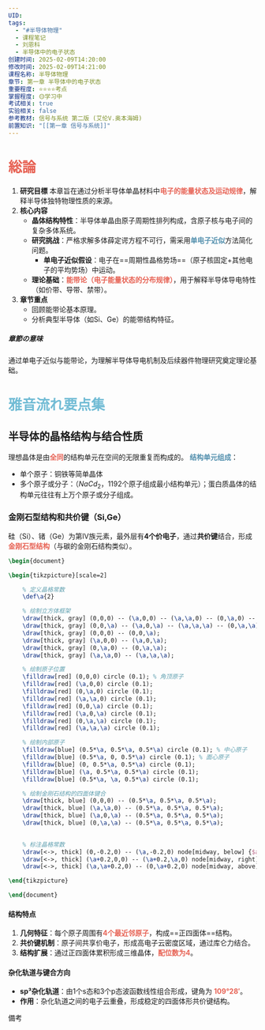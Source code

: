 ```yaml
---
UID: 
tags:
  - "#半导体物理"
  - 课程笔记
  - 刘恩科
  - 半导体中的电子状态
创建时间: 2025-02-09T14:20:00
修改时间: 2025-02-09T14:21:00
课程名称: 半导体物理
章节: 第一章 半导体中的电子状态
重要程度: ⭐⭐⭐⭐考点
掌握程度: 🟡学习中
考试相关: true
实验相关: false
参考教材: 信号与系统 第二版 (艾伦V.奥本海姆)
前置知识: "[[第一章 信号与系统]]"
---
```

# <span style="color:rgb(231, 98, 84)">総論</span>
1. **研究目標** 
   本章旨在通过分析半导体单晶材料中<span style="font-weight:bold; color:rgb(231, 98, 84)">电子的能量状态及运动规律</span>，解释半导体独特物理性质的来源。
2. **核心内容**  
   - **晶体结构特性**：半导体单晶由原子周期性排列构成，含原子核与电子间的复杂多体系统。  
   - **研究挑战**：严格求解多体薛定谔方程不可行，需采用<span style="font-weight:bold; color:rgb(82, 143, 173)">单电子近似</span>方法简化问题。  
     - **单电子近似假设**：电子在==周期性晶格势场==（原子核固定+其他电子的平均势场）中运动。  
   - **理论基础**：<span style="font-weight:bold; color:rgb(231, 98, 84)">能带论（电子能量状态的分布规律）</span>，用于解释半导体导电特性（如价带、导带、禁带）。  
3. **章节重点**  
   - 回顾能带论基本原理。  
   - 分析典型半导体（如Si、Ge）的能带结构特征。  
##### 章節の意味 

通过单电子近似与能带论，为理解半导体导电机制及后续器件物理研究奠定理论基础。
# <span style="color:rgb(114, 188, 213)">雅音流れ要点集</span>
## 半导体的晶格结构与结合性质
理想晶体是由<span style="font-weight:bold; color:rgb(231, 98, 84)">全同</span>的结构单元在空间的无限重复而构成的。
<span style="font-weight:bold; color:rgb(82, 143, 173)">结构单元组成</span>：
- 单个原子：铜铁等简单晶体
- 多个原子或分子：（$NaCd_2$，1192个原子组成最小结构单元）；蛋白质晶体的结构单元往往有上万个原子或分子组成。
### 金刚石型结构和共价键（Si,Ge）
硅（Si）、锗（Ge）为第Ⅳ族元素，最外层有**4个价电子**，通过**共价键**结合，形成<span style="font-weight:bold; color:rgb(231, 98, 84)">金刚石型结构</span>（与碳的金刚石结构类似）。
```tikz
\begin{document}

\begin{tikzpicture}[scale=2]

    % 定义晶格常数
    \def\a{2}

    % 绘制立方体框架
    \draw[thick, gray] (0,0,0) -- (\a,0,0) -- (\a,\a,0) -- (0,\a,0) -- cycle;
    \draw[thick, gray] (0,0,\a) -- (\a,0,\a) -- (\a,\a,\a) -- (0,\a,\a) -- cycle;
    \draw[thick, gray] (0,0,0) -- (0,0,\a);
    \draw[thick, gray] (\a,0,0) -- (\a,0,\a);
    \draw[thick, gray] (0,\a,0) -- (0,\a,\a);
    \draw[thick, gray] (\a,\a,0) -- (\a,\a,\a);

    % 绘制原子位置
    \filldraw[red] (0,0,0) circle (0.1); % 角顶原子
    \filldraw[red] (\a,0,0) circle (0.1);
    \filldraw[red] (0,\a,0) circle (0.1);
    \filldraw[red] (\a,\a,0) circle (0.1);
    \filldraw[red] (0,0,\a) circle (0.1);
    \filldraw[red] (\a,0,\a) circle (0.1);
    \filldraw[red] (0,\a,\a) circle (0.1);
    \filldraw[red] (\a,\a,\a) circle (0.1);

    % 绘制内部原子
    \filldraw[blue] (0.5*\a, 0.5*\a, 0.5*\a) circle (0.1); % 中心原子
    \filldraw[blue] (0.5*\a, 0, 0.5*\a) circle (0.1); % 面心原子
    \filldraw[blue] (0, 0.5*\a, 0.5*\a) circle (0.1);
    \filldraw[blue] (\a, 0.5*\a, 0.5*\a) circle (0.1);
    \filldraw[blue] (0.5*\a, \a, 0.5*\a) circle (0.1);

    % 绘制金刚石结构的四面体键合
    \draw[thick, blue] (0,0,0) -- (0.5*\a, 0.5*\a, 0.5*\a); 
    \draw[thick, blue] (\a,\a,0) -- (0.5*\a, 0.5*\a, 0.5*\a);
    \draw[thick, blue] (\a,0,\a) -- (0.5*\a, 0.5*\a, 0.5*\a);
    \draw[thick, blue] (0,\a,\a) -- (0.5*\a, 0.5*\a, 0.5*\a);
    

    % 标注晶格常数
    \draw[<->, thick] (0,-0.2,0) -- (\a,-0.2,0) node[midway, below] {$a$};
    \draw[<->, thick] (\a+0.2,0,0) -- (\a+0.2,\a,0) node[midway, right] {$a$};
    \draw[<->, thick] (\a,\a+0.2,0) -- (0,\a+0.2,0) node[midway, above] {$a$};

\end{tikzpicture}

\end{document}
```
#### 结构特点
1. **几何特征**：每个原子周围有<span style="font-weight:bold; color:rgb(231, 98, 84)">4个最近邻原子</span>，构成==正四面体==结构。
2. **共价键机制**：原子间共享价电子，形成高电子云密度区域，通过库仑力结合。
3. **结构扩展**：通过正四面体累积形成三维晶体，<span style="font-weight:bold; color:rgb(231, 98, 84)">配位数为4</span>。

#### 杂化轨道与键合方向
- **sp³杂化轨道**：由1个s态和3个p态波函数线性组合形成，键角为 <span style="font-weight:bold; color:rgb(231, 98, 84)">109°28′</span>。
- **作用**：杂化轨道之间的电子云重叠，形成稳定的四面体形共价键结构。 

備考